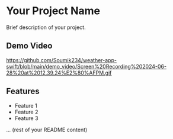 # Your Project Name

Brief description of your project.

## Demo Video

https://github.com/Soumik234/weather-app-swift/blob/main/demo_video/Screen%20Recording%202024-06-28%20at%2012.39.24%E2%80%AFPM.gif

## Features

- Feature 1
- Feature 2
- Feature 3

... (rest of your README content)

